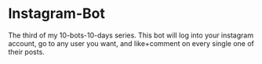 # Instagram-Bot
The third of my 10-bots-10-days series. This bot will log into your instagram account, go to any user you want, and like+comment on every single one of their posts.

